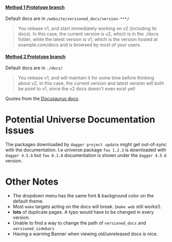 #### [Method 1 Prototype branch][gh-method-1] 
Default docs are in `/website/versioned_docs/version-***/`

> You release v1, and start immediately working on v2 (including its
> docs). In this case, the current version is v2, which is in the ./docs
> folder, while the latest version is v1, which is the version hosted at
> example.com/docs and is browsed by most of your users.

#### [Method 2 Prototype branch][gh-method-2]
Default docs are in `./docs/` 

> You release v1,
> and will maintain it for some time before thinking about v2. In this
> case, the current version and latest version will both be point to v1,
> since the v2 docs doesn't even exist yet!

Quotes from the [Docusaurus docs][docu-ver].


# Potential Universe Documentation Issues

The packages downloaded by `dagger project update` might get out-of-sync 
with the documentation. 
I.e universe package `foo 1.2.3` is downloaded with `dagger 4.5.6`
but `foo 0.1.0` documentation is shown under the `dagger 4.5.6` version.


# Other Notes 
  - The dropdown menu has the same font & background color on the default theme. 
  - Most `make` targets acting on the docs will break. (`make web` still works!).
  - **lots** of duplicate pages. A typo would have to be changed in every version.
  - Unable to find a way to change the path of `versioned_docs` and `versioned_sidebars`
  - Having a warning Banner when viewing old/unreleased docs is nice.

<!-- links -->
[docu-ver]: https://docusaurus.io/docs/versioning

[gh-method-1]: https://github.com/KGB33/dagger/tree/futureDocs-proto
[gh-method-2]: https://github.com/KGB33/dagger/tree/doc-versioning-proto
